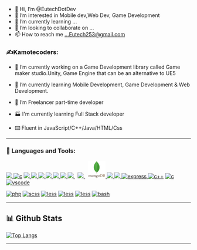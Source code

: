 - 👋 Hi, I’m @EutechDotDev
- 👀 I’m interested in Mobile dev,Web Dev, Game Development 
- 🌱 I’m currently learning ...
- 💞️ I’m looking to collaborate on ...
- 📫 How to reach me ...Eutech253@gmail.com




### :writing_hand:Kamotecoders:



- 🔭 I’m currently working on a Game Development library called Game maker studio.Unity, Game Engine that can be an alternative to UE5

- 💬 I’m currently learning Mobile Development, Game Development & Web Development.
- 👯 I’m Freelancer part-time developer
- 🏭 I'm currently learning Full Stack developer
- ⌨️ Fluent in JavaScript/C++/Java/HTML/Css

 
 ---
 
### 🚀 Languages and Tools:
<p align="left">
   <a href="#" target="_blank"> <img src="https://img.icons8.com/color/48/000000/java-coffee-cup-logo.png"/> </a>
  <a href="#" target="_blank"><img src="https://encrypted-tbn0.gstatic.com/images?q=tbn:ANd9GcQlZcY41b-Y95mT8vD8IBKOqwaL4cWJbsXNwZ2MsVEsLp5XN2evQ2Z3aipv9Zr5JWjARuo&usqp=CAU" alt="c" width="40" height="40"/></a>
    <a href="#" target="_blank"> <img src="https://img.icons8.com/color/48/000000/react-native.png"/> </a>
    <a href="#" target="_blank"> <img src="https://img.icons8.com/color/48/000000/javascript.png"/> </a> 
    <a href="#" target="_blank"> <img src="https://img.icons8.com/color/48/000000/html-5.png"/> </a> 
    <a href="#" target="_blank"> <img src="https://img.icons8.com/color/48/000000/css3.png"/> </a> 
    <a href="#" target="_blank"> <img src="https://img.icons8.com/color/48/000000/bootstrap.png"/> </a> 
    <a href="#" target="_blank"> <img src="https://img.icons8.com/color/48/000000/python.png"/> </a> 
    <a style="padding-right:8px;" href="#" target="_blank"> <img src="https://img.icons8.com/color/48/000000/nodejs.png"/> </a> 
    <a style="padding-right:8px;" href="#" target="_blank"> <img src="https://img.icons8.com/fluent/50/000000/mysql-logo.png"/> </a>
    <a href="#" target="_blank"> <img src="https://raw.githubusercontent.com/devicons/devicon/master/icons/mongodb/mongodb-original-wordmark.svg" alt="mongodb" width="48" height="48"/> </a> 
    <a href="#"> <img src="https://img.icons8.com/color/48/000000/firebase.png"/> </a> 
    <a href="#"> <img src="https://img.icons8.com/color/48/000000/git.png"/> </a>
    <a href="#"> <img src="https://www.bairesdev.com/wp-content/uploads/2021/07/Expressjs.svg" alt="express" width="40" height="40"/> </a>
  <a href="#"><img src="https://imgs.search.brave.com/dPvU85gATgtr4mMF2du--Rx3zwl8sze5U3TwQDAOpD8/rs:fit:560:320:1/g:ce/aHR0cHM6Ly91cGxv/YWQud2lraW1lZGlh/Lm9yZy93aWtpcGVk/aWEvY29tbW9ucy90/aHVtYi8xLzE4L0lT/T19DJTJCJTJCX0xv/Z28uc3ZnLzUxMnB4/LUlTT19DJTJCJTJC/X0xvZ28uc3ZnLnBu/Zw" alt="c++" width="40" height="40"/></a>
  <a href="#"><img src="https://upload.wikimedia.org/wikipedia/commons/1/19/C_Logo.png" alt="c" width="40" height="40"/></a>
  <a href="#"> <img src="https://user-images.githubusercontent.com/674621/71187801-14e60a80-2280-11ea-94c9-e56576f76baf.png"  alt="vscode" width="40" height="40" /></a>
    
  <a href="#"> <img src="https://www.php.net/images/logos/php-logo-white.svg"  alt="php" width="40" height="40" /></a>
    <a href="#"> <img src="https://upload.wikimedia.org/wikipedia/commons/thumb/9/96/Sass_Logo_Color.svg/2560px-Sass_Logo_Color.svg.png"  alt="scss" width="auto" height="40" /></a>
    <a href="#"><img src="https://lesscss.org/public/img/less_logo.png"  alt="less" width="auto" height="30" /></a>
    <a href="#"><img src="https://tailwindcss.com/_next/static/media/tailwindcss-mark.79614a5f61617ba49a0891494521226b.svg"  alt="less" width="auto" height="40" /></a>
    <a href="#"><img src="https://upload.wikimedia.org/wikipedia/commons/thumb/1/1b/Svelte_Logo.svg/1702px-Svelte_Logo.svg.png"  alt="less" width="auto" height="40" /></a>
    <a href="#"><img src="https://upload.wikimedia.org/wikipedia/commons/thumb/8/82/Gnu-bash-logo.svg/2560px-Gnu-bash-logo.svg.png"  alt="bash" width="auto" height="30" /></a>
    
</p>

---

 ## 📊 Github Stats
 [![Top Langs](https://github-readme-stats.vercel.app/api/top-langs/?username=aldrin112602&layout=compact&hide=css,html&langs_count=10&theme=midnight-purple&cache_seconds=86400&card_width=1000)](https://github.com/aldrin112602/github-readme-stats)


--- 


